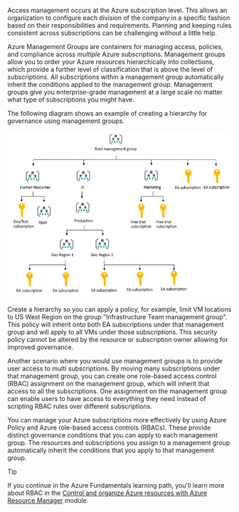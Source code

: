 Access management occurs at the Azure subscription level. This allows an organization to configure each division of the company in a specific fashion based on their responsibilities and requirements. Planning and keeping rules consistent across subscriptions can be challenging without a little help.

Azure Management Groups are containers for managing access, policies, and compliance across _multiple_ Azure subscriptions. Management groups allow you to order your Azure resources hierarchically into collections, which provide a further level of classification that is above the level of subscriptions. All subscriptions within a management group automatically inherit the conditions applied to the management group. Management groups give you enterprise-grade management at a large scale no matter what type of subscriptions you might have.

The following diagram shows an example of creating a hierarchy for governance using management groups.

![Image showing Azure Management Groups as a tree graph of relationships](../media/4-management-groups-tree.png)

Create a hierarchy so you can apply a policy, for example, limit VM locations to US West Region on the group "Infrastructure Team management group". This policy will inherit onto both EA subscriptions under that management group and will apply to all VMs under those subscriptions. This security policy cannot be altered by the resource or subscription owner allowing for improved governance.

Another scenario where you would use management groups is to provide user access to multi subscriptions. By moving many subscriptions under that management group, you can create one role-based access control (RBAC) assignment on the management group, which will inherit that access to all the subscriptions. One assignment on the management group can enable users to have access to everything they need instead of scripting RBAC rules over different subscriptions.

You can manage your Azure subscriptions more effectively by using Azure Policy and Azure role-based access controls (RBACs). These provide distinct governance conditions that you can apply to each management group. The resources and subscriptions you assign to a management group automatically inherit the conditions that you apply to that management group.

> [!TIP]
> If you continue in the Azure Fundamentals learning path, you'll learn more about RBAC in the [Control and organize Azure resources with Azure Resource Manager](https://docs.microsoft.com/learn/modules/control-and-organize-with-azure-resource-manager/) module.